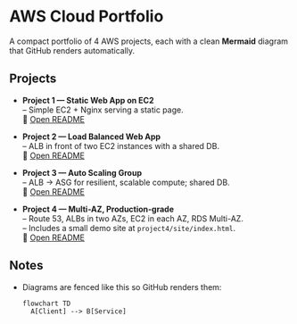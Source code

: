 # AWS Cloud Portfolio

A compact portfolio of 4 AWS projects, each with a clean **Mermaid** diagram that GitHub renders automatically.

## Projects

- **Project 1 — Static Web App on EC2**  
  – Simple EC2 + Nginx serving a static page.  
  📄 [Open README](project1/README.md)

- **Project 2 — Load Balanced Web App**  
  – ALB in front of two EC2 instances with a shared DB.  
  📄 [Open README](project2/README.md)

- **Project 3 — Auto Scaling Group**  
  – ALB -> ASG for resilient, scalable compute; shared DB.  
  📄 [Open README](project3/README.md)

- **Project 4 — Multi-AZ, Production-grade**  
  – Route 53, ALBs in two AZs, EC2 in each AZ, RDS Multi-AZ.  
  – Includes a small demo site at `project4/site/index.html`.  
  📄 [Open README](project4/README.md)

## Notes

- Diagrams are fenced like this so GitHub renders them:

  ```mermaid
  flowchart TD
    A[Client] --> B[Service]

